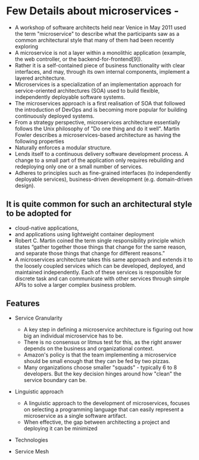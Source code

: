 # Few Details about microservices - 

* A workshop of software architects held near Venice in May 2011 used the term "microservice" to describe what the participants saw as a common architectural style that many of them had been recently exploring
* A microservice is not a layer within a monolithic application (example, the web controller, or the backend-for-frontend[9]). 
* Rather it is a self-contained piece of business functionality with clear interfaces, and may, through its own internal components, 
implement a layered architecture.
* Microservices is a specialization of an implementation approach for service-oriented architectures (SOA) used to build flexible, 
independently deployable software systems.
* The microservices approach is a first realisation of SOA that followed the introduction of DevOps and is becoming more popular for building continuously deployed systems.
* From a strategy perspective, microservices architecture essentially follows the Unix philosophy of "Do one thing and do it well".
Martin Fowler describes a microservices-based architecture as having the following properties
* Naturally enforces a modular structure.
* Lends itself to a continuous delivery software development process. A change to a small part of the application only requires rebuilding and redeploying only one or a small number of services.
* Adheres to principles such as fine-grained interfaces (to independently deployable services), business-driven development (e.g. domain-driven design).

## It is quite common for such an architectural style to be adopted for 
* cloud-native applications,
* and applications using lightweight container deployment
* Robert C. Martin coined the term single responsibility principle which states “gather together those things that change for the same reason, 
and separate those things that change for different reasons.”
* A microservices architecture takes this same approach and extends it to the loosely coupled services which can be developed, deployed, 
and maintained independently. Each of these services is responsible for discrete task and can communicate with other services through simple
 APIs to solve a larger complex business problem.

## Features
* Service Granularity
	* A key step in defining a microservice architecture is figuring out how big an individual microservice has to be.
	* There is no consensus or litmus test for this, as the right answer depends on the business and organizational context.
	* Amazon's policy is that the team implementing a microservice should be small enough that they can be fed by two pizzas.
	* Many organizations choose smaller "squads" - typically 6 to 8 developers. But the key decision hinges around how "clean" 
	the service boundary can be.
* Linguistic approach
	* A linguistic approach to the development of microservices, focuses on selecting a programming language that can easily represent a 
		microservice as a single software artifact. 
	* When effective, the gap between architecting a project and deploying it can be minimized
	
* Technologies
* Service Mesh

